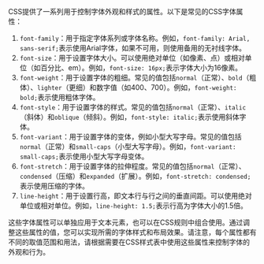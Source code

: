 CSS提供了一系列用于控制字体外观和样式的属性。以下是常见的CSS字体属性：

1. `font-family`：用于指定字体系列或字体名称。例如，`font-family: Arial, sans-serif;`表示使用Arial字体，如果不可用，则使用备用的无衬线字体。
2. `font-size`：用于设置字体大小。可以使用绝对单位（如像素、点）或相对单位（如百分比、em）。例如，`font-size: 16px;`表示字体大小为16像素。
3. `font-weight`：用于设置字体的粗细。常见的值包括`normal`（正常）、`bold`（粗体）、`lighter`（更细）和数字值（如400、700）。例如，`font-weight: bold;`表示使用粗体字体。
4. `font-style`：用于设置字体的样式。常见的值包括`normal`（正常）、`italic`（斜体）和`oblique`（倾斜）。例如，`font-style: italic;`表示使用斜体字体。
5. `font-variant`：用于设置字体的变体，例如小型大写字母。常见的值包括`normal`（正常）和`small-caps`（小型大写字母）。例如，`font-variant: small-caps;`表示使用小型大写字母变体。
6. `font-stretch`：用于设置字体的拉伸程度。常见的值包括`normal`（正常）、`condensed`（压缩）和`expanded`（扩展）。例如，`font-stretch: condensed;`表示使用压缩的字体。
7. `line-height`：用于设置行高，即文本行与行之间的垂直间距。可以使用绝对单位或相对单位。例如，`line-height: 1.5;`表示行高为字体大小的1.5倍。

这些字体属性可以单独应用于文本元素，也可以在CSS规则中组合使用。通过调整这些属性的值，您可以实现所需的字体样式和布局效果。请注意，每个属性都有不同的取值范围和用法，请根据需要在CSS样式表中使用这些属性来控制字体的外观和行为。